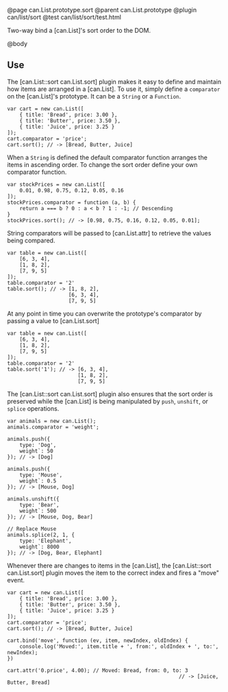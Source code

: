 @page can.List.prototype.sort
@parent can.List.prototype
@plugin can/list/sort
@test can/list/sort/test.html

Two-way bind a [can.List]'s sort order to the DOM.

@body

## Use

The [can.List::sort can.List.sort] plugin makes it easy to define
and maintain how items are arranged in a [can.List]. To use it,
simply define a `comparator` on the [can.List]'s prototype. It can be a
`String` or a `Function`.

```
var cart = new can.List([
	{ title: 'Bread', price: 3.00 },
	{ title: 'Butter', price: 3.50 },
	{ title: 'Juice', price: 3.25 }
]);
cart.comparator = 'price';
cart.sort(); // -> [Bread, Butter, Juice]
```


When a `String` is defined the default comparator function
arranges the items in ascending order. To change the sort order
define your own comparator function.

```
var stockPrices = new can.List([
	0.01, 0.98, 0.75, 0.12, 0.05, 0.16
]);
stockPrices.comparator = function (a, b) {
	return a === b ? 0 : a < b ? 1 : -1; // Descending
}
stockPrices.sort(); // -> [0.98, 0.75, 0.16, 0.12, 0.05, 0.01];

```


String comparators will be passed to [can.List.attr] to
retrieve the values being compared.

```
var table = new can.List([
	[6, 3, 4],
	[1, 8, 2],
	[7, 9, 5]
]);
table.comparator = '2'
table.sort(); // -> [1, 8, 2],
                    [6, 3, 4],
                    [7, 9, 5]
```


At any point in time you can overwrite the prototype's
comparator by passing a value to [can.List.sort]

```
var table = new can.List([
	[6, 3, 4],
	[1, 8, 2],
	[7, 9, 5]
]);
table.comparator = '2'
table.sort('1'); // -> [6, 3, 4],
                       [1, 8, 2],
                       [7, 9, 5]
```


The [can.List::sort can.List.sort] plugin also ensures that the
sort order is preserved while the [can.List] is being manipulated
by `push`, `unshift`, or `splice` operations.

```
var animals = new can.List();
animals.comparator = 'weight';

animals.push({
	type: 'Dog',
	weight`: 50
}); // -> [Dog]

animals.push({
	type: 'Mouse',
	weight`: 0.5
}); // -> [Mouse, Dog]

animals.unshift({
	type: 'Bear',
	weight`: 500
}); // -> [Mouse, Dog, Bear]

// Replace Mouse
animals.splice(2, 1, {
	type: 'Elephant',
	weight`: 8000
}); // -> [Dog, Bear, Elephant]
```


Whenever there are changes to items in the [can.List], the
[can.List::sort can.List.sort] plugin moves the item to the correct
index and fires a "move" event.

```
var cart = new can.List([
	{ title: 'Bread', price: 3.00 },
	{ title: 'Butter', price: 3.50 },
	{ title: 'Juice', price: 3.25 }
]);
cart.comparator = 'price';
cart.sort(); // -> [Bread, Butter, Juice]

cart.bind('move', function (ev, item, newIndex, oldIndex) {
	console.log('Moved:', item.title + ', from:', oldIndex + ', to:', newIndex);
})

cart.attr('0.price', 4.00); // Moved: Bread, from: 0, to: 3
														// -> [Juice, Butter, Bread]
```
